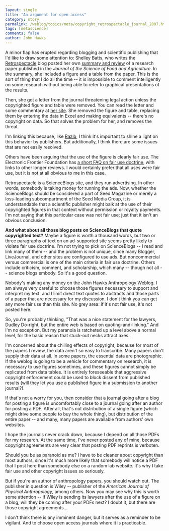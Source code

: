```yaml
---
layout: single 
title: "An argument for open access" 
category: story
permalink: /weblog/topics/meta/copyright_retrospectacle_journal_2007.html
tags: [metascience] 
comments: false 
author: John Hawks 
---
```



<p>
A minor flap has erupted regarding blogging and scientific publishing that I'd like to draw some attention to: Shelley Batts, who writes the <a href="http://scienceblogs.com/retrospectacle/">Retrospectacle</a> blog posted her own <a href="http://scienceblogs.com/retrospectacle/2007/04/antioxidants_in_berries_increa_1.php">summary and review</a> of a research paper published in the <i>Journal of the Science of Food and Agriculture</i>. In the summary, she included a figure and a table from the paper. This is the sort of thing that I do all the time -- it is impossible to comment intelligently on some research without being able to refer to graphical presentations of the results. 
</p>

<p>
Then, she got a letter from the journal threatening legal action unless the copyrighted figure and table were removed. You can read the letter and some commentary at <a href="http://scienceblogs.com/retrospectacle/2007/04/when_fair_use_isnt_fair_1.php">her site</a>. She removed the figure and table, replacing them by entering the data in Excel and making equivalents -- there's no copyright on data. So that solves the problem for her, and removes the threat. 
</p>

<p>
I'm linking this because, like <a href="http://scienceblogs.com/gnxp/2007/04/scienceblogger_threatend_with.php">Razib</a>, I think it's important to shine a light on this behavior by publishers. But additionally, I think there are some issues that are not easily resolved. 
</p>

<p>
Others have been arguing that the use of the figure is clearly fair use. The Electronic Frontier Foundation has <a href="http://www.eff.org/IP/eff_fair_use_faq.php">a short FAQ on fair use doctrine</a>, with links to other longer reviews. I would certainly prefer that all uses were fair use, but it is not at all obvious to me in this case. 
</p>

<p>
Retrospectacle is a ScienceBlogs site, and they run advertising. In other words, somebody is taking money for running the ads. Now, whether the ScienceBlogs should be considered a part of Seed Magazine or merely a loss-leading subcompartment of the Seed Media Group, it is understandable that a scientific publisher might balk at the use of their copyrighted figures in that context without permission or royalty payments. I'm not saying that this particular case was not fair use; just that it isn't an obvious conclusion. 
</p>

<p>
<b>And what about all those blog posts on ScienceBlogs that quote copyrighted text?</b> Maybe a figure is worth a thousand words, but two or three paragraphs of text on an ad-supported site seems pretty likely to violate fair use doctrine. I'm not trying to pick on ScienceBlogs -- I read and link many of them -- and the problem is not unique, since many Blogger, LiveJournal, and other sites are configured to use ads. But noncommercial versus commercial is one of the main criteria in fair use doctrine. Others include criticism, comment, and scholarship, which many -- though not all -- science blogs embody. So it's a good question. 
</p>

<p>
Nobody's making any money on the John Hawks Anthropology Weblog. I am always very careful to choose those figures necessary to support and interpret my text, and I limit direct text quotes to abstracts and those parts of a paper that are necessary for my discussion. I don't think you can get any more fair use than this site. No grey area: if it's not fair use, it's not posted here. 
</p>

<p>
So, you're probably thinking, "That was a nice statement for the lawyers, Dudley Do-right, but the entire web is based on quoting-and-linking." And I'm no exception. But my paranoia is ratcheted up a level above a normal level, for the basic reason that stuck-out necks attract axes. 
</p>

<p>
I'm concerned about the chilling effects of copyright, because for most of the papers I review, the data aren't so easy to transcribe. Many papers don't supply their data at all. In some papers, the essential data are photographic. If the weblog is going to be a vehicle for commentary on research, it is necessary to use figures sometimes, and these figures cannot simply be replicated from data tables. It is entirely foreseeable that aggressive copyright enforcement could be used to block dissent from published results (will they let you use a published figure in a submission to another journal?). 
</p>

<p>
If that's not a worry for you, then consider that a journal going after a blog for posting a figure is uncomfortably close to a journal going after an author for posting a PDF. After all, that's not distribution of a single figure (which might drive some people to buy the whole thing), but distribution of the entire paper -- and many, many papers are available from authors' own websites. 
</p>

<p>
I hope the journals never crack down, because I depend on all those PDFs for my research. At the same time, I've never posted any of mine, because copyright agreements are very clear that posting PDF reprints is verboten. 
</p>

<p>
Should you be as paranoid as me? I have to be cleaner about copyright than most authors, since it's much more likely that somebody will notice a PDF that I post here than somebody else on a random lab website. It's why I take fair use and other copyright issues so seriously. 
</p>

<p>
But if you're an author of anthropology papers, you should watch out. The publisher in question is Wiley -- publisher of the <i>American Journal of Physical Anthropology</i>, among others. Now you may see why this is worth some attention -- if Wiley is sending its lawyers after the use of a figure on a blog, will they be coming after your PDFs next? I doubt it, but there are those copyright agreements...
</p>

<p>
I don't think there is any imminent danger, but it serves as a reminder to be vigilant. And to choose open access journals where it is practicable. 
</p>


